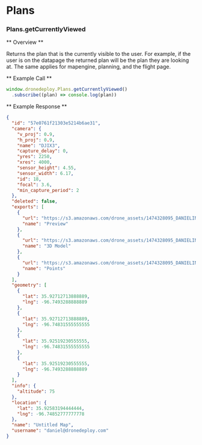 # Plans

### Plans.getCurrentlyViewed

** Overview ** 

Returns the plan that is the currently visible to the user. For example, if the user is on the datapage the returned plan will be the plan they are looking at. The same applies for mapengine, planning, and the flight page.

** Example Call ** 
```javascript
window.dronedeploy.Plans.getCurrentlyViewed()
  .subscribe((plan) => console.log(plan))

```

** Example Response ** 
```json
{
  "id": "57e0761f21303e5214b6ae31",
  "camera": {
    "v_proj": 0.9,
    "h_proj": 0.9,
    "name": "DJIX3",
    "capture_delay": 0,
    "yres": 2250,
    "xres": 4000,
    "sensor_height": 4.55,
    "sensor_width": 6.17,
    "id": 18,
    "focal": 3.6,
    "min_capture_period": 2
  },
  "deleted": false,
  "exports": [
    {
      "url": "https://s3.amazonaws.com/drone_assets/1474328095_DANIELINSPIRE/preview.zip?AWSAccessKeyId=AKIAISEWUBLV6Q6M3S3A&Expires=1474749929&Signature=kq6%2BIt10q38s2gEzajpE%2F0s0yFM%3D",
      "name": "Preview"
    },
    {
      "url": "https://s3.amazonaws.com/drone_assets/1474328095_DANIELINSPIRE/model.zip?AWSAccessKeyId=AKIAISEWUBLV6Q6M3S3A&Expires=1474749929&Signature=jybEoaQTukc%2B6Fj8qjr9a7dUGQ0%3D",
      "name": "3D Model"
    },
    {
      "url": "https://s3.amazonaws.com/drone_assets/1474328095_DANIELINSPIRE/points.zip?AWSAccessKeyId=AKIAISEWUBLV6Q6M3S3A&Expires=1474749929&Signature=YXHx74fwMmn%2BFcK3%2BKQ7YsR08iE%3D",
      "name": "Points"
    }
  ],
  "geometry": [
    {
      "lat": 35.92712713888889,
      "lng": -96.7493288888889
    },
    {
      "lat": 35.92712713888889,
      "lng": -96.74831555555555
    },
    {
      "lat": 35.92519230555555,
      "lng": -96.74831555555555
    },
    {
      "lat": 35.92519230555555,
      "lng": -96.7493288888889
    }
  ],
  "info": {
    "altitude": 75
  },
  "location": {
    "lat": 35.92583194444444,
    "lng": -96.74852777777778
  },
  "name": "Untitled Map",
  "username": "daniel@dronedeploy.com"
}
```